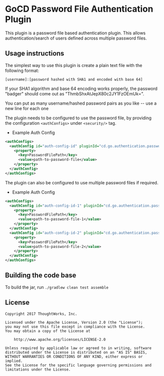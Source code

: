 # GoCD Password File Authentication Plugin
This plugin is a password file based authentication plugin. This allows authentication/search of users defined across multiple password files.  

## Usage instructions
The simplest way to use this plugin is create a plain text file with the following format:

    [username]:[password hashed with SHA1 and encoded with base 64]
    
If your SHA1 algorithm and base 64 encoding works properly, the password "badger" should come out as "ThmbShxAtJepX80c2JY1FzOEmUk=".

You can put as many username/hashed password pairs as you like -- use a new line for each one

The plugin needs to be configured to use the password file, by providing the configuration `<authConfigs>` under `<security/>` tag.

* Example Auth Config
```xml
<authConfigs>
  <authConfig id="auth-config-id" pluginId="cd.go.authentication.passwordfile">
    <property>
      <key>PasswordFilePath</key>
      <value>path-to-password-file</value>
    </property>
  </authConfig>
</authConfigs>
```

The plugin can also be configured to use multiple password files if required.
* Example Auth Config
```xml
<authConfigs>
  <authConfig id="auth-config-id-1" pluginId="cd.go.authentication.passwordfile">
    <property>
      <key>PasswordFilePath</key>
      <value>path-to-password-file-1</value>
    </property>
  </authConfig>
  <authConfig id="auth-config-id-2" pluginId="cd.go.authentication.passwordfile">
    <property>
      <key>PasswordFilePath</key>
      <value>path-to-password-file-2</value>
    </property>
  </authConfig>
</authConfigs>
```

## Building the code base

To build the jar, run `./gradlew clean test assemble`

## License

```plain
Copyright 2017 ThoughtWorks, Inc.

Licensed under the Apache License, Version 2.0 (the "License");
you may not use this file except in compliance with the License.
You may obtain a copy of the License at

    http://www.apache.org/licenses/LICENSE-2.0

Unless required by applicable law or agreed to in writing, software
distributed under the License is distributed on an "AS IS" BASIS,
WITHOUT WARRANTIES OR CONDITIONS OF ANY KIND, either express or implied.
See the License for the specific language governing permissions and
limitations under the License.
```
